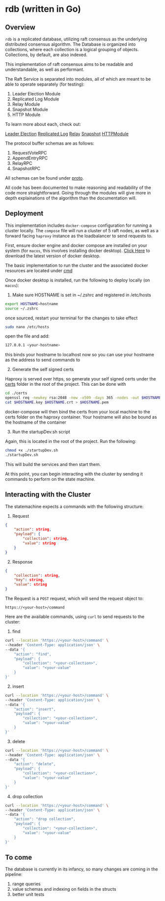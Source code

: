 # rdb (written in Go)


## Overview

`rdb` is a replicated database, utilizing raft consensus as the underlying distributed consensus algorithm. The Database is organized into collections, where each collection is a logical grouping of objects. Collections, by default, are also indexed.

This implementation of raft consensus aims to be readable and understandable, as well as performant.

The Raft Service is separated into modules, all of which are meant to be able to operate separately (for testing):

1. Leader Election Module
2. Replicated Log Module
3. Relay Module
4. Snapshot Module
5. HTTP Module

To learn more about each, check out:

[Leader Election](./docs/LeaderElection.md) 
[Replicated Log](./docs/ReplicatedLog.md)
[Relay](./docs/RelayModule.md)
[Snapshot](./docs/Snapshot.md)
[HTTPModule](./docs/Client.md)


The protocol buffer schemas are as follows:

  1. RequestVoteRPC
  2. AppendEntryRPC 
  3. RelayRPC
  4. SnapshotRPC 
  
All schemas can be found under [proto](./proto).


All code has been documented to make reasoning and readability of the code more straightforward. Going through the modules will give more in depth explainations of the algorithm than the documentation will.


## Deployment

This implementation includes `docker-compose` configuration for running a cluster locally. The `compose` file will run a cluster of 5 raft nodes, as well as a forward facing `haproxy` instance as the loadbalancer to send requests to.

First, ensure docker engine and docker compose are installed on your system (for `macos`, this involves installing docker desktop). [Click Here](https://www.docker.com/products/docker-desktop/) to download the latest version of docker desktop.

The basic implementation to run the cluster and the associated docker resources are located under [cmd](./cmd)

Once docker desktop is installed, run the following to deploy locally (on `macos`):

  1. Make sure HOSTNAME is set in ~/.zshrc and registered in /etc/hosts

```bash
export HOSTNAME=hostname
source ~/.zshrc
```

once sourced, restart your terminal for the changes to take effect

```bash
sudo nano /etc/hosts
```

open the file and add:
```bash
127.0.0.1 <your-hostname>
```

this binds your hostname to localhost now so you can use your hostname as the address to send commands to

  2. Generate the self signed certs

Haproxy is served over https, so generate your self signed certs under the [certs](./certs/) folder in the root of the project. This can be done with

```bash
cd ./certs
openssl req -newkey rsa:2048 -new -x509 -days 365 -nodes -out $HOSTNAME.crt -keyout $HOSTNAME.key
cat $HOSTNAME.key $HOSTNAME.crt > $HOSTNAME.pem
```

docker-compose will then bind the certs from your local machine to the certs folder on the haproxy container. Your hostname will also be bound as the hostname of the container

  3. Run the startupDev.sh script

Again, this is located in the root of the project. Run the following:

```bash
chmod +x ./startupDev.sh
./startupDev.sh
```

This will build the services and then start them. 

At this point, you can begin interacting with the cluster by sending it commands to perform on the state machine. 


## Interacting with the Cluster

The statemachine expects a commands with the following structure:

  1. Request

```json
{
    "action": string,
    "payload": {
        "collection": string,
        "value": string
    }
}
```

  2. Response

```json
{
    "collection": string,
    "key": string,
    "value": string
}
```

The Request is a `POST` request, which will send the request object to:
```
https://<your-host>/command
```


Here are the available commands, using `curl` to send requests to the cluster:

  1. find

```bash
curl --location 'https://<your-host>/command' \
--header 'Content-Type: application/json' \
--data '{
    "action": "find",
    "payload": {
        "collection": "<your-collection>",
        "value": "<your-value"
    }
}'
```

  2. insert

```bash
curl --location 'https://<your-host>/command' \
--header 'Content-Type: application/json' \
--data '{
    "action": "insert",
    "payload": {
        "collection": "<your-collection>",
        "value": "<your-value"
    }
}'
```

  3. delete

```bash
curl --location 'https://<your-host>/command' \
--header 'Content-Type: application/json' \
--data '{
    "action": "delete",
    "payload": {
        "collection": "<your-collection>",
        "value": "<your-value"
    }
}'
```

  4. drop collection

```bash
curl --location 'https://<your-host>/command' \
--header 'Content-Type: application/json' \
--data '{
    "action": "drop collection",
    "payload": {
        "collection": "<your-collection>",
        "value": "<your-value"
    }
}'
```


## To come

The database is currently in its infancy, so many changes are coming in the pipeline:
  
  1. range queries
  2. value schemas and indexing on fields in the structs
  3. better unit tests